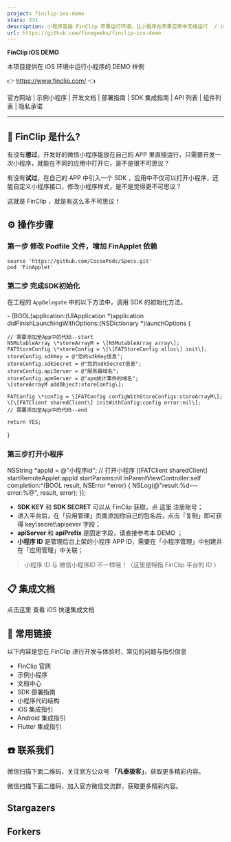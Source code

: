 ```yaml
---
project: finclip-ios-demo
stars: 331
description: 小程序容器 FinClip 苹果运行环境，让小程序在苹果应用中无缝运行  / iOS DEMO for FinClip
url: https://github.com/finogeeks/finclip-ios-demo
---
```


**FinClip iOS DEMO**  

本项目提供在 iOS 环境中运行小程序的 DEMO 样例

👉 https://www.finclip.com/ 👈

官方网站 | 示例小程序 | 开发文档 | 部署指南 | SDK 集成指南 | API 列表 | 组件列表 | 隐私承诺

* * *

🤔 FinClip 是什么?
---------------

有没有**想过**，开发好的微信小程序能放在自己的 APP 里直接运行，只需要开发一次小程序，就能在不同的应用中打开它，是不是很不可思议？

有没有**试过**，在自己的 APP 中引入一个 SDK ，应用中不仅可以打开小程序，还能自定义小程序接口，修改小程序样式，是不是觉得更不可思议？

这就是 FinClip ，就是有这么多不可思议！

⚙️ 操作步骤
-------

### 第一步 修改 Podfile 文件，增加 FinApplet 依赖

```
source 'https://github.com/CocoaPods/Specs.git'
pod 'FinApplet'
```

### 第二步 完成SDK初始化

在工程的 `AppDelegate` 中的以下方法中，调用 SDK 的初始化方法。

\- (BOOL)application:(UIApplication \*)application didFinishLaunchingWithOptions:(NSDictionary \*)launchOptions {
	
	// 需要添加至App中的代码--start
    NSMutableArray \*storeArrayM = \[NSMutableArray array\];
    FATStoreConfig \*storeConfig = \[\[FATStoreConfig alloc\] init\];
    storeConfig.sdkKey = @"您的sdkKey信息";
    storeConfig.sdkSecret = @"您的sdkSecret信息";
    storeConfig.apiServer = @"服务器域名";
    storeConfig.apmServer = @"apm统计事件的域名";
    \[storeArrayM addObject:storeConfig\];
    
    FATConfig \*config = \[FATConfig configWithStoreConfigs:storeArrayM\];
    \[\[FATClient sharedClient\] initWithConfig:config error:nil\];
    // 需要添加至App中的代码--end
    
    return YES;
}

### 第三步打开小程序

NSString \*appId = @"小程序id";
// 打开小程序
\[\[FATClient sharedClient\] startRemoteApplet:appId startParams:nil InParentViewController:self completion:^(BOOL result, NSError \*error) {
    NSLog(@"result:%d\---error:%@", result, error);
}\];

-   **SDK KEY** 和 **SDK SECRET** 可以从 FinClip 获取，点 这里 注册账号；
-   进入平台后，在「应用管理」页面添加你自己的包名后，点击「复制」即可获得 key\\secret\\apisever 字段；
-   **apiServer** 和 **apiPrefix** 是固定字段，请直接参考本 DEMO ；
-   **小程序 ID** 是管理后台上架的小程序 APP ID，需要在「小程序管理」中创建并在「应用管理」中关联；

> 小程序 ID 与 微信小程序ID 不一样哦！（这里是特指 FinClip 平台的 ID ）

📋 集成文档
-------

点击这里 查看 iOS 快速集成文档

🔗 常用链接
-------

以下内容是您在 FinClip 进行开发与体验时，常见的问题与指引信息

-   FinClip 官网
-   示例小程序
-   文档中心
-   SDK 部署指南
-   小程序代码结构
-   iOS 集成指引
-   Android 集成指引
-   Flutter 集成指引

☎️ 联系我们
-------

微信扫描下面二维码，关注官方公众号 **「凡泰极客」**，获取更多精彩内容。  

微信扫描下面二维码，加入官方微信交流群，获取更多精彩内容。  

Stargazers
----------

Forkers
-------
